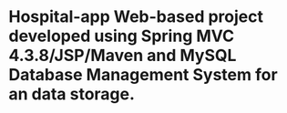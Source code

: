 # Hospital-app Web-based project developed using Spring MVC 4.3.8/JSP/Maven and MySQL Database Management System for an data storage.
